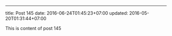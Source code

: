 ---
title: Post 145
date: 2016-06-24T01:45:23+07:00
updated: 2016-05-20T01:31:44+07:00

This is content of post 145
